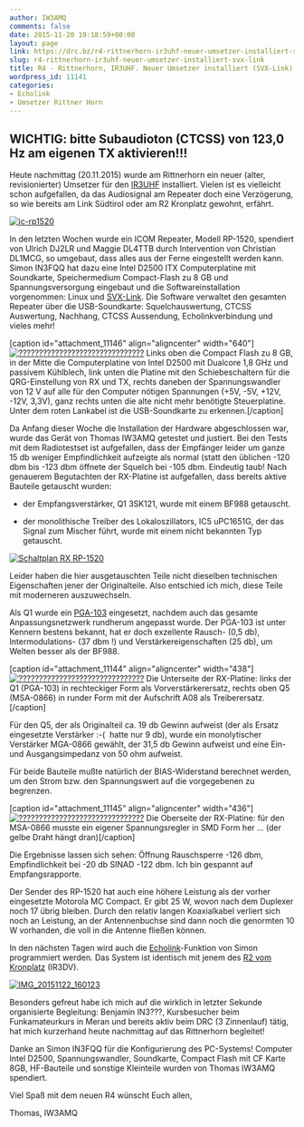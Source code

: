 ```yaml
---
author: IW3AMQ
comments: false
date: 2015-11-20 19:18:59+00:00
layout: page
link: https://drc.bz/r4-rittnerhorn-ir3uhf-neuer-umsetzer-installiert-svx-link/
slug: r4-rittnerhorn-ir3uhf-neuer-umsetzer-installiert-svx-link
title: R4 - Rittnerhorn, IR3UHF. Neuer Umsetzer installiert (SVX-Link)
wordpress_id: 11141
categories:
- Echolink
- Umsetzer Rittner Horn
---
```


## **WICHTIG: bitte Subaudioton (CTCSS) von 123,0 Hz am eigenen TX aktivieren!!!**


Heute nachmittag (20.11.2015) wurde am Rittnerhorn ein neuer (alter, revisionierter) Umsetzer für den [IR3UHF](https://drc.bz/relaisstandorte/rittner-horn-ir3w/) installiert. Vielen ist es vielleicht schon aufgefallen, da das Audiosignal am Repeater doch eine Verzögerung, so wie bereits am Link Südtirol oder am R2 Kronplatz gewohnt, erfährt.

[![ic-rp1520](https://drc.bz/wp-content/uploads/2015/11/ic-rp1520.jpg)](https://drc.bz/wp-content/uploads/2015/11/ic-rp1520.jpg)

In den letzten Wochen wurde ein ICOM Repeater, Modell RP-1520, spendiert von Ulrich DJ2LR und Maggie DL4TTB durch Intervention von Christian DL1MCG, so umgebaut, dass alles aus der Ferne eingestellt werden kann. Simon IN3FQQ hat dazu eine Intel D2500 ITX Computerplatine mit Soundkarte, Speichermedium Compact-Flash zu 8 GB und Spannungsversorgung eingebaut und die Softwareinstallation vorgenommen: Linux und [SVX-Link](http://svxlink.de/). Die Software verwaltet den gesamten Repeater über die USB-Soundkarte: Squelchauswertung, CTCSS Auswertung, Nachhang, CTCSS Aussendung, Echolinkverbindung und vieles mehr!

[caption id="attachment_11146" align="aligncenter" width="640"][![???????????????????????????????](https://drc.bz/wp-content/uploads/2015/11/IMG_20151117_213848.jpg)](https://drc.bz/wp-content/uploads/2015/11/IMG_20151117_213848.jpg) Links oben die Compact Flash zu 8 GB, in der Mitte die Computerplatine von Intel D2500 mit Dualcore 1,8 GHz und passivem Kühlblech, link unten die Platine mit den Schiebeschaltern für die QRG-Einstellung von RX und TX, rechts daneben der Spannungswandler von 12 V auf alle für den Computer nötigen Spannungen (+5V, -5V, +12V, -12V, 3,3V), ganz rechts unten die alte nicht mehr benötigte Steuerplatine. Unter dem roten Lankabel ist die USB-Soundkarte zu erkennen.[/caption]



Da Anfang dieser Woche die Installation der Hardware abgeschlossen war, wurde das Gerät von Thomas IW3AMQ getestet und justiert. Bei den Tests mit dem Radiotestset ist aufgefallen, dass der Empfänger leider um ganze 15 db weniger Empfindlichkeit aufzeigte als normal (statt den üblichen -120 dbm bis -123 dbm öffnete der Squelch bei -105 dbm. Eindeutig taub! Nach genauerem Begutachten der RX-Platine ist aufgefallen, dass bereits aktive Bauteile getauscht wurden:



	
  * der Empfangsverstärker, Q1 3SK121, wurde mit einem BF988 getauscht.

	
  * der monolithische Treiber des Lokaloszillators, IC5 uPC1651G, der das Signal zum Mischer führt, wurde mit einem nicht bekannten Typ getauscht.


[![Schaltplan RX RP-1520](https://drc.bz/wp-content/uploads/2015/11/Schaltplan-RX-RP-1520-1024x528.jpg)](https://drc.bz/wp-content/uploads/2015/11/Schaltplan-RX-RP-1520.jpg)

Leider haben die hier ausgetauschten Teile nicht dieselben technischen Eigenschaften jener der Originalteile. Also entschied ich mich, diese Teile mit moderneren auszuwechseln.

Als Q1 wurde ein [PGA-103](https://www.minicircuits.com/pdfs/PGA-103+.pdf) eingesetzt, nachdem auch das gesamte Anpassungsnetzwerk rundherum angepasst wurde. Der PGA-103 ist unter Kennern bestens bekannt, hat er doch exzellente Rausch- (0,5 db), Intermodulations- (37 dbm !) und Verstärkereigenschaften (25 db), um Welten besser als der BF988.

[caption id="attachment_11144" align="aligncenter" width="438"][![???????????????????????????????](https://drc.bz/wp-content/uploads/2015/11/IMG_20151117_204104.jpg)](https://drc.bz/wp-content/uploads/2015/11/IMG_20151117_204104.jpg) Die Unterseite der RX-Platine: links der Q1 (PGA-103) in rechteckiger Form als Vorverstärkerersatz, rechts oben Q5 (MSA-0866) in runder Form mit der Aufschrift A08 als Treiberersatz.[/caption]

Für den Q5, der als Originalteil ca. 19 db Gewinn aufweist (der als Ersatz eingesetzte Verstärker :-(  hatte nur 9 db), wurde ein monolytischer Verstärker MGA-0866 gewählt, der 31,5 db Gewinn aufweist und eine Ein- und Ausgangsimpedanz von 50 ohm aufweist.

Für beide Bauteile mußte natürlich der BIAS-Widerstand berechnet werden, um den Strom bzw. den Spannungswert auf die vorgegebenen zu begrenzen.

[caption id="attachment_11145" align="aligncenter" width="436"][![???????????????????????????????](https://drc.bz/wp-content/uploads/2015/11/IMG_20151117_212424.jpg)](https://drc.bz/wp-content/uploads/2015/11/IMG_20151117_212424.jpg) Die Oberseite der RX-Platine: für den MSA-0866 musste ein eigener Spannungsregler in SMD Form her ... (der gelbe Draht hängt dran)[/caption]

Die Ergebnisse lassen sich sehen: Öffnung Rauschsperre -126 dbm, Empfindlichkeit bei -20 db SINAD -122 dbm. Ich bin gespannt auf Empfangsrapporte.

Der Sender des RP-1520 hat auch eine höhere Leistung als der vorher eingesetzte Motorola MC Compact. Er gibt 25 W, wovon nach dem Duplexer noch 17 übrig bleiben. Durch den relativ langen Koaxialkabel verliert sich noch an Leistung, an der Antennenbuchse sind dann noch die genormten 10 W vorhanden, die voll in die Antenne fließen können.

In den nächsten Tagen wird auch die [Echolink](http://www.echolink.org)-Funktion von Simon programmiert werden. Das System ist identisch mit jenem des [R2 vom Kronplatz](https://drc.bz/relaisstandorte/kronplatz/) (IR3DV).

[![IMG_20151122_160123](https://drc.bz/wp-content/uploads/2015/11/IMG_20151122_160123-1024x614.jpg)](https://drc.bz/wp-content/uploads/2015/11/IMG_20151122_160123.jpg)

Besonders gefreut habe ich mich auf die wirklich in letzter Sekunde organisierte Begleitung: Benjamin IN3???, Kursbesucher beim Funkamateurkurs in Meran und bereits aktiv beim DRC (3 Zinnenlauf) tätig, hat mich kurzerhand heute nachmittag auf das Rittnerhorn begleitet!

Danke an Simon IN3FQQ für die Konfigurierung des PC-Systems! Computer Intel D2500, Spannungswandler, Soundkarte, Compact Flash mit CF Karte 8GB, HF-Bauteile und sonstige Kleinteile wurden von Thomas IW3AMQ spendiert.

Viel Spaß mit dem neuen R4 wünscht Euch allen,

Thomas, IW3AMQ
